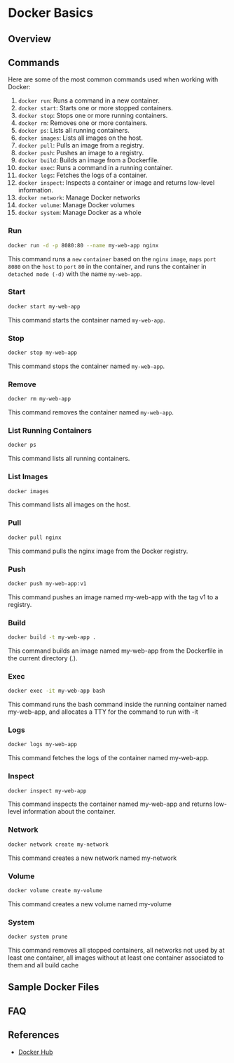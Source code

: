 # Docker Basics

## Overview

## Commands

Here are some of the most common commands used when working with Docker:

1. `docker run`: Runs a command in a new container.
2. `docker start`: Starts one or more stopped containers.
3. `docker stop`: Stops one or more running containers.
4. `docker rm`: Removes one or more containers.
5. `docker ps`: Lists all running containers.
6. `docker images`: Lists all images on the host.
7. `docker pull`: Pulls an image from a registry.
8. `docker push`: Pushes an image to a registry.
9. `docker build`: Builds an image from a Dockerfile.
10. `docker exec`: Runs a command in a running container.
11. `docker logs`: Fetches the logs of a container.
12. `docker inspect`: Inspects a container or image and returns low-level information.
13. `docker network`: Manage Docker networks
14. `docker volume`: Manage Docker volumes
15. `docker system`: Manage Docker as a whole

### Run

``` sh title=""
docker run -d -p 8080:80 --name my-web-app nginx
```

This command runs a `new` `container` based on the `nginx` `image`, `maps` `port` `8080` on the `host` to `port` `80` in the container, and runs the container in `detached mode (-d)` with the name `my-web-app`.

### Start

``` sh title=""
docker start my-web-app
```

This command starts the container named `my-web-app`.

### Stop

``` sh title=""
docker stop my-web-app
```

This command stops the container named `my-web-app`.

### Remove

``` sh
docker rm my-web-app
```

This command removes the container named `my-web-app`.

### List Running Containers

``` sh
docker ps
```

This command lists all running containers.

### List Images

``` sh
docker images
```

This command lists all images on the host.

### Pull

``` sh
docker pull nginx
```

This command pulls the nginx image from the Docker registry.

### Push

``` sh
docker push my-web-app:v1
```

This command pushes an image named my-web-app with the tag v1 to a registry.

### Build

``` sh
docker build -t my-web-app .
```

This command builds an image named my-web-app from the Dockerfile in the current directory (.).

### Exec

``` sh
docker exec -it my-web-app bash
```

This command runs the bash command inside the running container named my-web-app, and allocates a TTY for the command to run with -it

### Logs

``` sh
docker logs my-web-app
```

This command fetches the logs of the container named my-web-app.

### Inspect

``` sh
docker inspect my-web-app
```

This command inspects the container named my-web-app and returns low-level information about the container.

### Network

``` sh
docker network create my-network
```

This command creates a new network named my-network

### Volume

``` sh
docker volume create my-volume
```

This command creates a new volume named my-volume

### System

``` sh
docker system prune
```

This command removes all stopped containers, all networks not used by at least one container, all images without at least one container associated to them and all build cache

## Sample Docker Files

## FAQ

## References

- [Docker Hub](https://hub.docker.com/)

